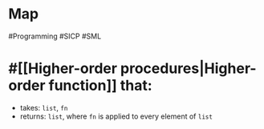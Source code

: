 # Map

#Programming #SICP #SML

# #[[Higher-order procedures|Higher-order function]] that:
- takes: `list`, `fn`
- returns: `list`, where `fn` is applied to every element of `list`
